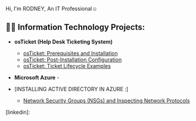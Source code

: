 Hi, I'm RODNEY, An IT Professional</a>☺</h1>

<h2>👨‍💻 Information Technology Projects:</h2>

- <b>osTicket (Help Desk Ticketing System)</b>
  - [osTicket: Prerequisites and Installation](https://github.com/RODNEYBB1/osticket-prereqs.git)
  - [osTicket: Post-Installation Configuration](https://github.com/RODNEYBB1/osTicket-Post-Install-Configurations.git)
  - [osTicket: Ticket Lifecycle Examples](https://github.com/RODNEYBB1/osTICKET-LIFECYCLE-EXAMPLES.git)


- <b>Microsoft Azure</b> -
- [INSTALLING ACTIVE DIRECTORY IN AZURE :]
  - [Network Security Groups (NSGs) and Inspecting Network Protocols](https://github.com/RODNEYBB1/Network-Security-Groups-NSGs-and-Inspecting-Traffic-Between-Azure-Virtual-Machines.git)

  




[linkedin]:

